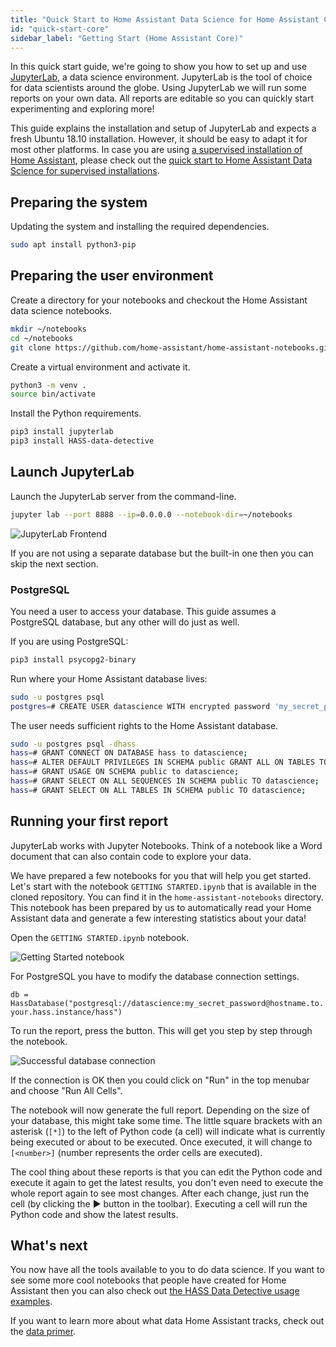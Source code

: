 ```yaml
---
title: "Quick Start to Home Assistant Data Science for Home Assistant Core users"
id: "quick-start-core"
sidebar_label: "Getting Start (Home Assistant Core)"
---
```


In this quick start guide, we're going to show you how to set up and use [JupyterLab](https://jupyterlab.readthedocs.io/en/stable/), a data science environment. JupyterLab is the tool of choice for data scientists around the globe. Using JupyterLab we will run some reports on your own data. All reports are editable so you can quickly start experimenting and exploring more!

This guide explains the installation and setup of JupyterLab and expects a fresh Ubuntu 18.10 installation. However, it should be easy to adapt it for most other platforms. In case you are using [a supervised installation of Home Assistant](https://www.home-assistant.io/getting-started/), please check out the [quick start to Home Assistant Data Science for supervised installations](https://data.home-assistant.io/docs/quick_start_index.html).

## Preparing the system

Updating the system and installing the required dependencies.

```bash
sudo apt install python3-pip
```

## Preparing the user environment

Create a directory for your notebooks and checkout the Home Assistant data science notebooks.

```bash
mkdir ~/notebooks
cd ~/notebooks
git clone https://github.com/home-assistant/home-assistant-notebooks.git
```

Create a virtual environment and activate it.

```bash
python3 -m venv .
source bin/activate
```

Install the Python requirements.

```bash
pip3 install jupyterlab
pip3 install HASS-data-detective
```

## Launch JupyterLab

Launch the JupyterLab server from the command-line.

```bash
jupyter lab --port 8888 --ip=0.0.0.0 --notebook-dir=~/notebooks
```

<img
  src='/img/getting-started/initial-view.png'
  alt='JupyterLab Frontend'
/>

If you are not using a separate database but the built-in one then you can skip the next section.

### PostgreSQL

You need a user to access your database. This guide assumes a PostgreSQL database, but any other will do just as well.

If you are using PostgreSQL:

```bash
pip3 install psycopg2-binary
```

Run where your Home Assistant database lives:

```bash
sudo -u postgres psql
postgres=# CREATE USER datascience WITH encrypted password 'my_secret_password';
```

The user needs sufficient rights to the Home Assistant database.

```bash
sudo -u postgres psql -dhass
hass=# GRANT CONNECT ON DATABASE hass to datascience;
hass=# ALTER DEFAULT PRIVILEGES IN SCHEMA public GRANT ALL ON TABLES TO datascience;
hass=# GRANT USAGE ON SCHEMA public to datascience;
hass=# GRANT SELECT ON ALL SEQUENCES IN SCHEMA public TO datascience;
hass=# GRANT SELECT ON ALL TABLES IN SCHEMA public TO datascience;
```

## Running your first report

JupyterLab works with Jupyter Notebooks. Think of a notebook like a Word document that can also contain code to explore your data.

We have prepared a few notebooks for you that will help you get started. Let's start with the notebook `GETTING STARTED.ipynb` that is available in the cloned repository. You can find it in the `home-assistant-notebooks` directory. This notebook has been prepared by us to automatically read your Home Assistant data and generate a few interesting statistics about your data!

Open the `GETTING STARTED.ipynb` notebook.

<img
  src='/img/getting-started/getting-started-notebook.png'
  alt='Getting Started notebook'
/>

For PostgreSQL you have to modify the database connection settings.

`db = HassDatabase("postgresql://datascience:my_secret_password@hostname.to.your.hass.instance/hass")`

To run the report, press the  button. This will get you step by step through the notebook.

<img
  src='/img/getting-started/database-connection.png'
  alt='Successful database connection'
/>

If the connection is OK then you could click on "Run" in the top menubar and choose "Run All Cells".

The notebook will now generate the full report. Depending on the size of your database, this might take some time. The little square brackets with an asterisk (`[*]`) to the left of Python code (a cell) will indicate what is currently being executed or about to be executed. Once executed, it will change to `[<number>]` (number represents the order cells are executed).

The cool thing about these reports is that you can edit the Python code and execute it again to get the latest results, you don't even need to execute the whole report again to see most changes. After each change, just run the cell (by clicking the ▶️ button in the toolbar). Executing a cell will run the Python code and show the latest results.

## What's next

You now have all the tools available to you to do data science. If you want to see some more cool notebooks that people have created for Home Assistant then you can also check out [the HASS Data Detective usage examples](https://github.com/robmarkcole/HASS-data-detective#simple-query).

If you want to learn more about what data Home Assistant tracks, check out the [data primer](data_index.md).
